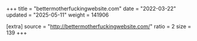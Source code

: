 +++
title = "bettermotherfuckingwebsite.com"
date = "2022-03-22"
updated = "2025-05-11"
weight = 141906

[extra]
source = "http://bettermotherfuckingwebsite.com/"
ratio = 2
size = 139
+++
